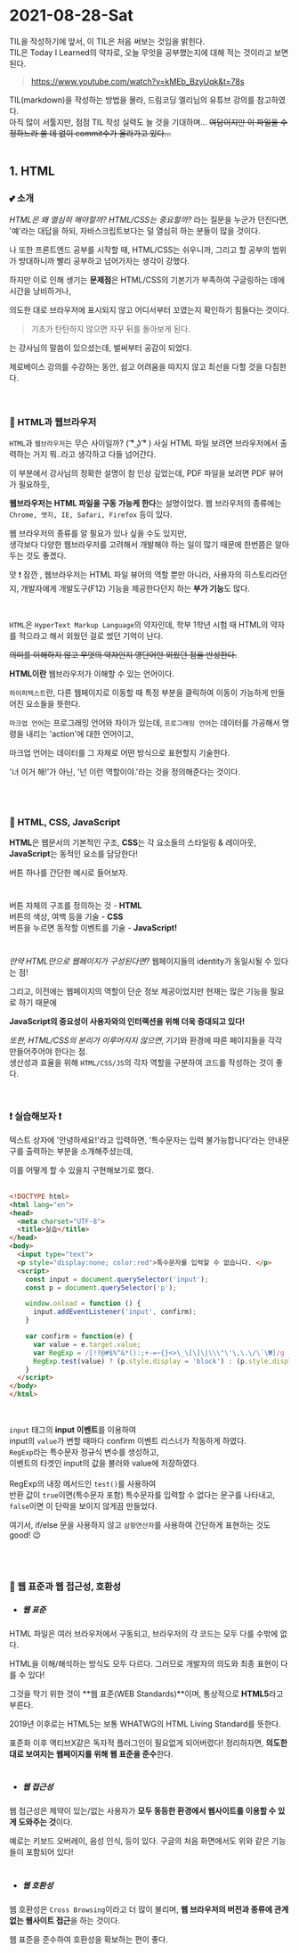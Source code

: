 # 2021-08-28-Sat

TIL을 작성하기에 앞서, 이 TIL은 처음 써보는 것임을 밝힌다.
 <br/> TIL은 Today I Learned의 약자로,
오늘 무엇을 공부했는지에 대해 적는 것이라고 보면 된다.

 >https://www.youtube.com/watch?v=kMEb_BzyUqk&t=78s

 TIL(markdown)을 작성하는 방법을 몰라, 드림코딩 엘리님의 유튜브 강의를 참고하였다.
 <br/>아직 많이 서툴지만, 점점 TIL 작성 실력도 늘 것을 기대하며... 
 ~~여담이지만 이 파일을 수정하느라 쓸 데 없이 commit수가 올라가고 있다...~~
<br/>
<br/>

## 1. HTML
### 💕 소개
*HTML은 왜 열심히 해야할까? HTML/CSS는 중요할까?* 라는 질문을 누군가 던진다면,
<br/> '예'라는 대답을 하되,
 자바스크립트보다는 덜 열심히 하는 분들이 많을 것이다.

나 또한 프론트엔드 공부를 시작할 때,
HTML/CSS는 쉬우니까, 그리고 할 공부의 범위가 방대하니까
빨리 공부하고 넘어가자는 생각이 강했다.

하지만 이로 인해 생기는 **문제점**은 
HTML/CSS의 기본기가 부족하여 구글링하는 데에 시간을 낭비하거나,

의도한 대로 브라우저에 표시되지 않고 어디서부터 꼬였는지 확인하기 힘들다는 것이다.

> 기초가 탄탄하지 않으면 자꾸 뒤를 돌아보게 된다.

는 강사님의 말씀이 있으셨는데, 벌써부터 공감이 되었다.

제로베이스 강의를 수강하는 동안,
쉽고 어려움을 따지지 않고 최선을 다할 것을 다짐한다.      
<br/>
<br/>

### 👚 HTML과 웹브라우저

`HTML`과 `웹브라우저`는 무슨 사이일까? ( ͡° ͜ʖ ͡° )
사실 HTML 파일 보려면 브라우저에서 출력하는 거지 뭐..라고 생각하고 다들 넘어간다.

이 부분에서 강사님의 정확한 설명이 참 인상 깊었는데,
PDF 파일을 보려면 PDF 뷰어가 필요하듯,

**웹브라우저는 HTML 파일을 구동 가능케 한다**는 설명이었다.
웹 브라우저의 종류에는 `Chrome, 엣지, IE, Safari, Firefox` 등이 있다.

웹 브라우저의 종류를 알 필요가 있나 싶을 수도 있지만,
 <br/> 생각보다 다양한 웹브라우저를 고려해서 개발해야 하는 일이 많기 때문에 한번쯤은 알아두는 것도 좋겠다.

앗 ❗ 잠깐 , 웹브라우저는 HTML 파일 뷰어의 역할 뿐만 아니라, 사용자의 히스토리라던지,
 개발자에게 개발도구(F12) 기능을 제공한다던지 하는 **부가 기능**도 많다.

<br/>

`HTML`은 `HyperText Markup Language`의 약자인데, 
학부 1학년 시험 때 HTML의 약자를 적으라고 해서 외웠던 걸로 썼던 기억이 난다. 

~~의미를 이해하지 않고 무엇의 약자인지 영단어만 외웠던 점을 반성한다.~~

**HTML이란** 웹브라우저가 이해할 수 있는 언어이다.

`하이퍼텍스트`란, 다른 웹페이지로 이동할 때 특정 부분을 클릭하여 이동이 가능하게 만들어진 요소들을 뜻한다. 

`마크업 언어`는 프로그래밍 언어와 차이가 있는데, 
`프로그래밍 언어`는 데이터를 가공해서 명령을 내리는 'action'에 대한 언어이고,

마크업 언어는 데이터를 그 자체로 어떤 방식으로 표현할지 기술한다. 

'너 이거 해!'가 아닌, '넌 이런 역할이야.'라는 것을 정의해준다는 것이다.     

<br/>
<br/>

### 💖 HTML, CSS, JavaScript
**HTML**은 웹문서의 기본적인 구조,
**CSS**는 각 요소들의 스타일링 & 레이아웃,
**JavaScript**는 동적인 요소를 담당한다!

버튼 하나를 간단한 예시로 들어보자.
#
버튼 자체의 구조를 정의하는 것 - **HTML**
<br/>
버튼의 색상, 여백 등을 기술 - **CSS**
<br/>
버튼을 누르면 동작할 이벤트를 기술 - **JavaScript!**
#

*만약 HTML만으로 웹페이지가 구성된다면?*
웹페이지들의 identity가 동일시될 수 있다는 점!

그리고, 이전에는 웹페이지의 역할이 단순 정보 제공이었지만
현재는 많은 기능을 필요로 하기 때문에

**JavaScript의 중요성이 사용자와의 인터랙션을 위해 더욱 증대되고 있다!**

*또한, HTML/CSS의 분리가 이루어지지 않으면*,
기기와 환경에 따른 페이지들을 각각 만들어주어야 한다는 점.<br/>
생산성과 효율을 위해 `HTML/CSS/JS`의 각자 역할을 구분하여 코드를 작성하는 것이 좋다.
<br/>

<br/>


### ❗ 실습해보자 ❗
텍스트 상자에 '안녕하세요!'라고 입력하면,
'특수문자는 입력 불가능합니다'라는
안내문구를 출력하는 부분을 소개해주셨는데,

이를 어떻게 할 수 있을지 구현해보기로 했다.      
<br/>


```html
<!DOCTYPE html>
<html lang="en">
<head>
  <meta charset="UTF-8">
  <title>실습</title>
</head>
<body>
  <input type="text">
  <p style="display:none; color:red">특수문자를 입력할 수 없습니다. </p>
  <script>
    const input = document.querySelector('input');
    const p = document.querySelector('p');

    window.onload = function () {
      input.addEventListener('input', confirm);
    }

    var confirm = function(e) {
      var value = e.target.value;
      var RegExp = /[!?@#$%^&*():;+-=~{}<>\_\[\]\|\\\"\'\,\.\/\`\₩]/g
      RegExp.test(value) ? (p.style.display = 'block') : (p.style.display = 'none');
    }
  </script>
</body>
</html>
```   
<br/>

`input` 태그의 **input 이벤트**를 이용하여   
input의 `value`가 변할 때마다 confirm 이벤트 리스너가 작동하게 하였다.   <br/>
`RegExp`라는 특수문자 정규식 변수를 생성하고,   
이벤트의 타겟인 input의 값을 불러와 value에 저장하였다. <br/>   
RegExp의 내장 메서드인 `test()`를 사용하여   
반환 값이 `true`이면(특수문자 포함) 특수문자를 입력할 수 없다는 문구를 나타내고,    
`false`이면 이 단락을 보이지 않게끔 만들었다.

여기서, if/else 문을 사용하지 않고
`삼항연산자`를 사용하여 간단하게 표현하는 것도 good! 😉      

<br/>
<br/>

### 🎀 웹 표준과 웹 접근성, 호환성
* ##### 웹 표준 
HTML 파일은 여러 브라우저에서 구동되고,
브라우저의 각 코드는 모두 다를 수밖에 없다.

HTML을 이해/해석하는 방식도 모두 다르다.
그러므로 개발자의 의도와 최종 표현이 다를 수 있다!

그것을 막기 위한 것이 **웹 표준(WEB Standards)**이며,
통상적으로 **HTML5**라고 부른다.

2019년 이후로는 HTML5는 보통 WHATWG의 
HTML Living Standard를 뜻한다.

표준화 이후 액티브X같은 독자적 플러그인이 필요없게 되어버렸다!
정리하자면, **의도한 대로 보여지는 웹페이지를 위해 웹 표준을 준수**한다.
#
* ##### 웹 접근성 
웹 접근성은 제약이 있는/없는 사용자가 **모두 동등한 환경에서
웹사이트를 이용할 수 있게 도와주는 것**이다.

예로는 키보드 오버레이, 음성 인식, 등이 있다.
구글의 처음 화면에서도 위와 같은 기능들이 포함되어 있다!
#
* ##### 웹 호환성 
웹 호환성은 `Cross Browsing`이라고 더 많이 불리며,
**웹 브라우저의 버전과 종류에 관계없는 웹사이트 접근**을 하는 것이다.

웹 표준을 준수하여 호환성을 확보하는 편이 좋다.
